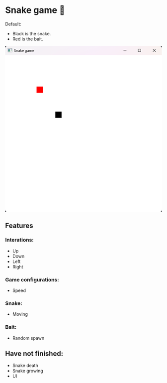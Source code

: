 # Snake game 🐍

Default:
- Black is the snake.
- Red is the bait.

<div align='center'>

![](images/demo.png)

</div>

## Features
### Interations:
- Up
- Down
- Left
- Right

### Game configurations:
- Speed

### Snake:
- Moving

### Bait:
- Random spawn

## Have not finished:
- Snake death
- Snake growing
- UI